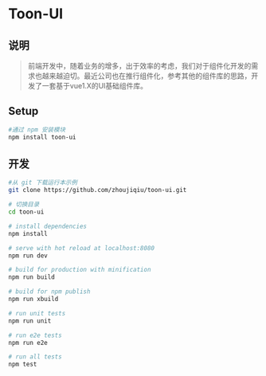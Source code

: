 # Toon-UI

## 说明
> 前端开发中，随着业务的增多，出于效率的考虑，我们对于组件化开发的需求也越来越迫切。最近公司也在推行组件化，参考其他的组件库的思路，开发了一套基于vue1.X的UI基础组件库。

## Setup

``` bash
#通过 npm 安装模块
npm install toon-ui
```

## 开发

``` bash
#从 git 下载运行本示例
git clone https://github.com/zhoujiqiu/toon-ui.git

# 切换目录
cd toon-ui

# install dependencies
npm install

# serve with hot reload at localhost:8080
npm run dev

# build for production with minification
npm run build

# build for npm publish
npm run xbuild

# run unit tests
npm run unit

# run e2e tests
npm run e2e

# run all tests
npm test
```

